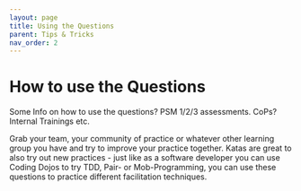 ```yaml
---
layout: page
title: Using the Questions
parent: Tips & Tricks
nav_order: 2
---
```


# How to use the Questions
Some Info on how to use the questions? PSM 1/2/3 assessments. CoPs? Internal Trainings etc.

Grab your team, your community of practice or whatever other learning group you have and try to improve your practice together.
Katas are great to also try out new practices - just like as a software developer you can use Coding Dojos to try TDD, Pair- or Mob-Programming, you can use these questions to practice different facilitation techniques.